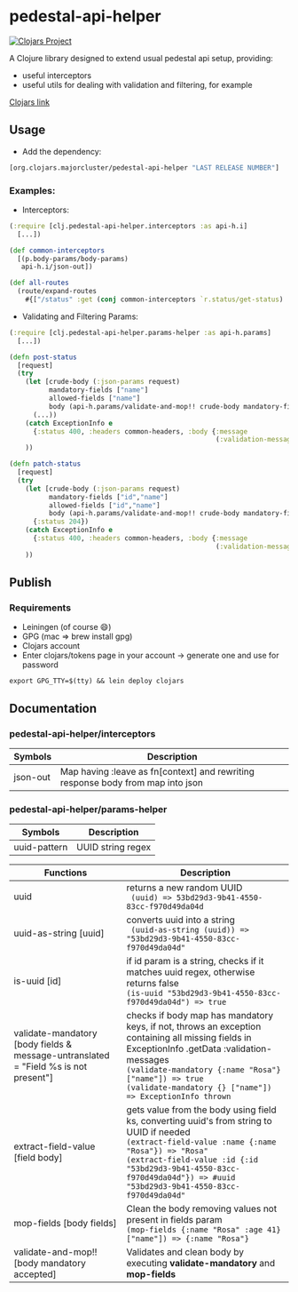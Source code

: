 # pedestal-api-helper

[![Clojars Project](https://img.shields.io/clojars/v/org.clojars.majorcluster/pedestal-api-helper.svg)](https://clojars.org/org.clojars.majorcluster/pedestal-api-helper)

A Clojure library designed to extend usual pedestal api setup, providing: 
* useful interceptors
* useful utils for dealing with validation and filtering, for example

[Clojars link](https://clojars.org/org.clojars.majorcluster/pedestal-api-helper)

## Usage

* Add the dependency: 
```clojure
[org.clojars.majorcluster/pedestal-api-helper "LAST RELEASE NUMBER"]
```

### Examples:
* Interceptors:
```clojure
(:require [clj.pedestal-api-helper.interceptors :as api-h.i]
  [...])

(def common-interceptors
  [(p.body-params/body-params)
   api-h.i/json-out])

(def all-routes
  (route/expand-routes
    #{["/status" :get (conj common-interceptors `r.status/get-status) :route-name :get-all-status]}))
```
* Validating and Filtering Params:
```clojure
(:require [clj.pedestal-api-helper.params-helper :as api-h.params]
  [...])

(defn post-status
  [request]
  (try
    (let [crude-body (:json-params request)
          mandatory-fields ["name"]
          allowed-fields ["name"]
          body (api-h.params/validate-and-mop!! crude-body mandatory-fields allowed-fields)]
      (...))
    (catch ExceptionInfo e
      {:status 400, :headers common-headers, :body {:message
                                                    (:validation-messages (.getData e))}})
    ))

(defn patch-status
  [request]
  (try
    (let [crude-body (:json-params request)
          mandatory-fields ["id","name"]
          allowed-fields ["id","name"]
          body (api-h.params/validate-and-mop!! crude-body mandatory-fields allowed-fields)]
      {:status 204})
    (catch ExceptionInfo e
      {:status 400, :headers common-headers, :body {:message
                                                    (:validation-messages (.getData e))}})
    ))
```

## Publish
### Requirements
* Leiningen (of course 😄) 
* GPG (mac => brew install gpg)
* Clojars account
* Enter clojars/tokens page in your account -> generate one and use for password
```shell
export GPG_TTY=$(tty) && lein deploy clojars
```

## Documentation
### pedestal-api-helper/interceptors
| Symbols     | Description |
| ----------- | ----------- |
| json-out    |    Map having :leave as fn[context] and rewriting response body from map into json    |

### pedestal-api-helper/params-helper
| Symbols     | Description |
| ----------- | ----------- |
| uuid-pattern | UUID string regex |

| Functions     | Description |
| ----------- | ----------- |
| uuid | returns a new random UUID <br> ``` (uuid) => 53bd29d3-9b41-4550-83cc-f970d49da04d```|
| uuid-as-string [uuid] | converts uuid into a string <br> ``` (uuid-as-string (uuid)) => "53bd29d3-9b41-4550-83cc-f970d49da04d"```|
| is-uuid [id] | if id param is a string, checks if it matches uuid regex, otherwise returns false <br> ```(is-uuid "53bd29d3-9b41-4550-83cc-f970d49da04d") => true```|
| validate-mandatory [body fields & message-untranslated = "Field %s is not present"] | checks if body map has mandatory keys, if not, throws an exception containing all missing fields in ExceptionInfo .getData :validation-messages <br> `(validate-mandatory {:name "Rosa"} ["name"]) => true` <br> `(validate-mandatory {} ["name"]) => ExceptionInfo thrown`|
| extract-field-value [field body] | gets value from the body using field ks, converting uuid's from string to UUID if needed <br> `(extract-field-value :name {:name "Rosa"}) => "Rosa"` <br> `(extract-field-value :id {:id "53bd29d3-9b41-4550-83cc-f970d49da04d"}) => #uuid "53bd29d3-9b41-4550-83cc-f970d49da04d"`|
| mop-fields [body fields] | Clean the body removing values not present in fields param <br> `(mop-fields {:name "Rosa" :age 41} ["name"]) => {:name "Rosa"}`|
| validate-and-mop!! [body mandatory accepted] | Validates and clean body by executing **validate-mandatory** and **mop-fields** |
